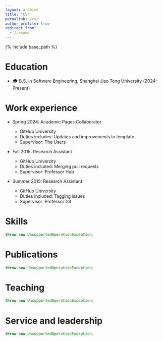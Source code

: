 ```yaml
---
layout: archive
title: "CV"
permalink: /cv/
author_profile: true
redirect_from:
  - /resume
---
```


{% include base_path %}

# Education

- 🎓 B.S. in Software Engineering, Shanghai Jiao Tong University (2024–Present)

# Work experience

- Spring 2024: Academic Pages Collaborator

  - GitHub University
  - Duties includes: Updates and improvements to template
  - Supervisor: The Users

- Fall 2015: Research Assistant

  - GitHub University
  - Duties included: Merging pull requests
  - Supervisor: Professor Hub

- Summer 2015: Research Assistant
  - GitHub University
  - Duties included: Tagging issues
  - Supervisor: Professor Git

# Skills

```java
throw new UnsupportedOperationException;
```

<!-- - Skill 1 -->
<!-- - Skill 2 -->
<!--   - Sub-skill 2.1 -->
<!--   - Sub-skill 2.2 -->
<!--   - Sub-skill 2.3 -->
<!-- - Skill 3 -->

# Publications

```java
throw new UnsupportedOperationException;
```

<!-- ====== -->
<!--   <ul>{% for post in site.publications reversed %} -->
<!--     {% include archive-single-cv.html %} -->
<!--   {% endfor %}</ul> -->
<!--    -->
<!-- Talks -->
<!-- ====== -->
<!--   <ul>{% for post in site.talks reversed %} -->
<!--     {% include archive-single-talk-cv.html  %} -->
<!--   {% endfor %}</ul> -->
<!--    -->

# Teaching

```java
throw new UnsupportedOperationException;
```

<!-- ====== -->
<!--   <ul>{% for post in site.teaching reversed %} -->
<!--     {% include archive-single-cv.html %} -->
<!--   {% endfor %}</ul> -->
<!--    -->

# Service and leadership

```java
throw new UnsupportedOperationException;
```

<!-- ====== -->
<!-- * Currently signed in to 43 different slack teams -->

